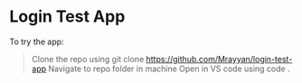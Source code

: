 # Login Test App

To try the app:
> Clone the repo using git clone https://github.com/Mrayyan/login-test-app 
> Navigate to repo folder in machine
> Open in VS code using code .
